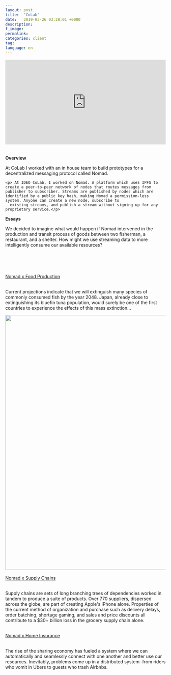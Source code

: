 ```yaml
---
layout: post
title:  "CoLab"
date:   2019-03-26 03:28:01 +0000
description:
f_image:
permalink:
categories: client
tag:
language: en
---
```




<div class="row">
  <div class="col-12">
    <div style="padding:52.81% 0 0 0;position:relative;"><iframe src="https://player.vimeo.com/video/194428749?title=0&byline=0&portrait=0" style="position:absolute;top:0;left:0;width:100%;height:100%;" frameborder="0" webkitallowfullscreen
        mozallowfullscreen allowfullscreen></iframe></div>
    <script src="https://player.vimeo.com/api/player.js"></script>
    <br>
    <br>
    <strong>Overview</strong>
    <p>At CoLab I worked with an in house team to build prototypes for a decentralized messaging protocol called Nomad.</p>

    <p> At IDEO CoLab, I worked on Nomad. A platform which uses IPFS to create a peer-to-peer network of nodes that routes messages from publisher to subscriber. Streams are published by nodes which are identified by a public key hash, making Nomad a permission-less system. Anyone can create a new node, subscribe to
      existing streams, and publish a stream without signing up for any proprietary service.</p>
  </div>
</div>


<div class="row page-section">
  <div class="col-12">
    <strong>Essays</strong>
    <p>We decided to imagine what would happen if Nomad intervened in the production and transit process of goods between two fisherman, a restaurant, and a shelter. How might we use streaming data to more intelligently consume our available
      resources?</p>
    <br>
    <br>
    <br>
    <div class="row">
      <div class="col-4">
        <img src="https://github.com/gndclouds/nomad/blob/master/docs/assets/media/nomad-fishing.gif?raw=true" alt="">
        <br>
        <br>
        <a href="https://medium.com/@gndclouds/nomad-x-food-production-90937e6635cc">Nomad x Food Production </a>
        <br>
        <br>
        <p>Current projections indicate that we will extinguish many species of commonly consumed fish by the year 2048. Japan, already close to extinguishing its bluefin tuna population, would surely be one of the first countries to experience the
          effects of this mass extinction…</p>
      </div>
      <div class="col-4">
        <img style="height:800;" src="https://github.com/gndclouds/nomad/blob/master/docs/assets/media/nomad-havoc-header.png?raw=true" alt="">
        <br>
        <br>
        <a href="https://medium.com/@gndclouds/nomad-x-supply-chains-b9688750a5c2">Nomad x Supply Chains </a>
        <br>
        <br>
        <p>Supply chains are sets of long branching trees of dependencies worked in tandem to produce a suite of products. Over 770 suppliers, dispersed across the globe, are part of creating Apple's iPhone alone. Properties of the current method of
          organization and purchase such as delivery delays, order batching, shortage gaming, and sales and price discounts all contribute to a $30+ billion loss in the grocery supply chain alone.</p>
      </div>
      <div class="col-4">
        <img src="https://github.com/gndclouds/nomad/blob/master/docs/assets/media/nomad-insurance.gif?raw=true" alt="">
        <br>
        <br>
        <a href="https://medium.com/@gndclouds/nomad-x-home-insurance-cf1cb4d39df1">Nomad x Home Insurance </a>
        <br>
        <br>
        <p>The rise of the sharing economy has fueled a system where we can automatically and seamlessly connect with one another and better use our resources. Inevitably, problems come up in a distributed system - from riders who vomit in Ubers to
          guests who trash Airbnbs.</p>
      </div>
      <!-- <div class="col-4">
          <img src="https://github.com/gndclouds/nomad/blob/master/docs/assets/media/nomad-city.gif?raw=true" alt="">
          <br>
          <a href="#">Nomad x City Development </a>

        </div> -->
    </div>
  </div>
</div>


<div class="row">
  <div class="col-12">
    <br>
    <br>
    <strong>Prototypes</strong>
    <p>Much of my time was spent working with clients during build sprints to apply an emerging technolgy to the clients market. This typically took place over the course of a week an gave our team the opertinity to use nomad to help us make more
      prptypes faster.</p>
    <div class="row page-section">
      <div class="col-sm-12 col-md-6 "> <strong>Storefront</strong>
        <p>A logistics platform with networked physical presence — i.e. a network of vending machines. Merchants can bid for slots and enter into Ethereum-based smart contracts.</p>
      </div>

      <div class="col-sm-12 col-md-6 ">
        <img src="https://github.com/gndclouds/nomad/blob/master/docs/assets/media/nomad-storefront_head.jpg?raw=true" alt="">
      </div>
    </div>
    <div class="row page-section">
      <div class="col-sm-12 col-md-6 ">
        <img src="https://github.com/gndclouds/nomad/blob/master/docs/assets/media/nomad-my-Id.jpg?raw=true" alt="">
      </div>

      <div class="col-sm-12 col-md-6 "> <strong>MY.ID </strong>
        <p>An identity management service that allows individuals to create portable, digital, verified identities by leveraging the Know-Your-Customer datasets from their existing financial institutions.</p>
      </div>
    </div>
  </div>
  <div class="row page-section">
    <div class="col-sm-12 col-md-6 "> <strong>Nomad</strong>
      <p>CoLab's open source, protocol-level project that enables easy, open information discovery, remixing, composing, and sharing. To demonstrate this we created a table with a map of San Francisco. When you placed a paper clouds on the surface of the table and blocked a solar panel youwould see a signal be sent from the solar panel to a pick plant requesting it sends more energy to the city.</p>
    </div>

    <div class="col-sm-12 col-md-6 ">
      <img src="https://github.com/gndclouds/nomad/blob/master/docs/assets/media/nomad_1a.jpg?raw=true" alt="">
    </div>
  </div>
</div>
</div>


<div class="row">
  <div class="12">
    <br>
    <br>
    <h3>Resource</h3>
    <p>As a result of weekly build sprints for clients I created example nodes using nomad and common public API's.</p>
    <div class="row">
      <div class="col-6">
        <strong>CDC</strong>
        <p>Example node for connecting the CDC API to Nomad</p>
        <a href="https://github.com/gndclouds">Github Repo</a>
      </div>
      <div class="col-6">
        <strong>OpenWeather</strong>
        <p>Example node for connecting Open Weather API to Nomad</p>
        <a href="https://github.com/gndclouds">Github Repo</a><br>

      </div>

      <div class="col-6">
        <strong>Microsoft Traffic</strong>
        <p>Example node for connecting Microsoft Traffic API to Nomad</p>
        <a href="https://github.com/gndclouds">Github Repo</a><br>

      </div>

      <div class="col-6">
        <strong>Particle</strong>
        <p>Example node for connecting Particle API to Nomad</p>
        <a href="https://github.com/gndclouds">Github Repo</a><br>

      </div>

      <div class="col-6">
        <strong>Twitter</strong>
        <p>Example node for connecting Twitter API to Nomad</p>
        <a href="https://github.com/gndclouds">Github Repo</a><br>

      </div>

      <div class="col-6">
        <strong>Instagram</strong>
        <p>Example node for connecting Instagram API to Nomad</p>
        <a href="https://github.com/gndclouds">Github Repo</a><br>

      </div>

      <div class="col-6">
        <strong>Yahoo Weather</strong>
        <p>Example node for connecting Yahoo Weather API to Nomad</p>
<a href="https://github.com/gndclouds">Github Repo</a><br>

      </div>

      <div class="col-6">
        <strong>511</strong> 
        <p>Example node for connecting California's 511 system to Nomad</p>
        <a href="https://github.com/gndclouds">Github Repo</a><br>

      </div>
    </div>
  </div>
